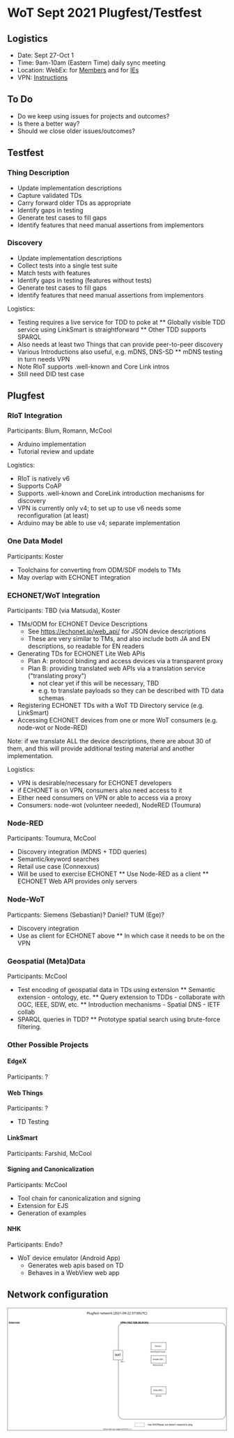 # WoT Sept 2021 Plugfest/Testfest

## Logistics 
* Date: Sept 27-Oct 1
* Time: 9am-10am (Eastern Time) daily sync meeting
* Location: WebEx: for [Members](https://lists.w3.org/Archives/Member/member-wot-wg/2021Sep/0001.html) and for [IEs](https://lists.w3.org/Archives/Group/group-wot-ie/2021Sep/0000.html)
* VPN: [Instructions](https://github.com/w3c/wot-testing/tree/main/tools/vpn)

## To Do
* Do we keep using issues for projects and outcomes?
* Is there a better way?
* Should we close older issues/outcomes?

## Testfest

### Thing Description
* Update implementation descriptions
* Capture validated TDs
* Carry forward older TDs as appropriate
* Identify gaps in testing
* Generate test cases to fill gaps
* Identify features that need manual assertions from implementors

### Discovery
* Update implementation descriptions
* Collect tests into a single test suite
* Match tests with features
* Identify gaps in testing (features without tests)
* Generate test cases to fill gaps
* Identify features that need manual assertions from implementors

Logistics:
* Testing requires a live service for TDD to poke at
** Globally visible TDD service using LinkSmart is straightforward
** Other TDD supports SPARQL
* Also needs at least two Things that can provide peer-to-peer discovery
* Various Introductions also useful, e.g. mDNS, DNS-SD
** mDNS testing in turn needs VPN
* Note RIoT supports .well-known and Core Link intros
* Still need DID test case

## Plugfest

### RIoT Integration
Participants: Blum, Romann, McCool
* Arduino implementation
* Tutorial review and update

Logistics:
* RIoT is natively v6
* Supports CoAP
* Supports .well-known and CoreLink introduction mechanisms for discovery
* VPN is currently only v4; to set up to use v6 needs some reconfiguration (at least)
* Arduino may be able to use v4; separate implementation

### One Data Model
Participants: Koster
* Toolchains for converting from ODM/SDF models to TMs
* May overlap with ECHONET integration

### ECHONET/WoT Integration
Participants: TBD (via Matsuda), Koster
* TMs/ODM for ECHONET Device Descriptions
    - See https://echonet.jp/web_api/ for JSON device descriptions
    - These are very similar to TMs, and also include both JA and EN descriptions, so readable for EN readers
* Generating TDs for ECHONET Lite Web APIs 
    - Plan A: protocol binding and access devices via a transparent proxy
    - Plan B: providing translated web APIs via a translation service ("translating proxy")
        - not clear yet if this will be necessary, TBD
        - e.g. to translate payloads so they can be described with TD data schemas
* Registering ECHONET TDs with a WoT TD Directory service (e.g. LinkSmart)
* Accessing ECHONET devices from one or more WoT consumers (e.g. node-wot or Node-RED)

Note: if we translate ALL the device descriptions, there are about 30 of them, and this will
provide additional testing material and another implementation.  

Logistics:
* VPN is desirable/necessary for ECHONET developers
* if ECHONET is on VPN, consumers also need access to it
* Either need consumers on VPN or able to access via a proxy
* Consumers: node-wot (volunteer needed), NodeRED (Toumura)

### Node-RED
Participants: Toumura, McCool
* Discovery integration (MDNS + TDD queries)
* Semantic/keyword searches
* Retail use case (Connexxus)
* Will be used to exercise ECHONET
** Use Node-RED as a client
** ECHONET Web API provides only servers

### Node-WoT
Particpants: Siemens (Sebastian)? Daniel? TUM (Ege)?
* Discovery integration
* Use as client for ECHONET above
** In which case it needs to be on the VPN

### Geospatial (Meta)Data
Participants: McCool
* Test encoding of geospatial data in TDs using extension
** Semantic extension - ontology, etc.
** Query extension to TDDs - collaborate with OGC, IEEE, SDW, etc.
** Introduction mechanisms - Spatial DNS - IETF collab
* SPARQL queries in TDD?
** Prototype spatial search using brute-force filtering.

### Other Possible Projects

#### EdgeX
Participants: ?

#### Web Things
Participants: ?
* TD Testing

#### LinkSmart
Participants: Farshid, McCool

#### Signing and Canonicalization
Participants: McCool
* Tool chain for canonicalization and signing
* Extension for EJS
* Generation of examples

#### NHK
Participants: Endo?
* WoT device emulator (Android App)
  * Generates web apis based on TD
  * Behaves in a WebView web app

## Network configuration
![Plugfest network](./plugfestnet.svg)

